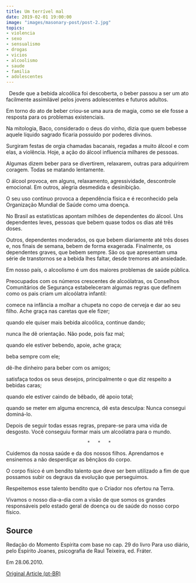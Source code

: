 ```yaml
---
title: Um terrível mal
date: 2019-02-01 19:00:00
image: "images/masonary-post/post-2.jpg"
topics: 
- violencia
- sexo
- sensualismo
- drogas
- vicios
- alcoolismo
- saude
- familia
- adolescentes
---
```

 
Desde que a bebida alcoólica foi descoberta, o beber passou a ser um ato
facilmente assimilável pelos jovens adolescentes e futuros adultos.

Em torno do ato de beber criou-se uma aura de magia, como se ele fosse a
resposta para os problemas existenciais.

Na mitologia, Baco, considerado o deus do vinho, dizia que quem bebesse aquele
líquido sagrado ficaria possuído por poderes divinos.

Surgiram festas de orgia chamadas bacanais, regadas a muito álcool e com elas,
a violência. Hoje, a ação do álcool influencia milhares de pessoas.

Algumas dizem beber para se divertirem, relaxarem, outras para adquirirem
coragem. Todas se matando lentamente.

O álcool provoca, em alguns, relaxamento, agressividade, descontrole emocional.
Em outros, alegria desmedida e desinibição.

O seu uso contínuo provoca a dependência física e é reconhecido pela
Organização Mundial de Saúde como uma doença.

No Brasil as estatísticas apontam milhões de dependentes do álcool. Uns
dependentes leves, pessoas que bebem quase todos os dias até três doses.

Outros, dependentes moderados, os que bebem diariamente até três doses e, nos
finais de semana, bebem de forma exagerada. Finalmente, os dependentes graves,
que bebem sempre. São os que apresentam uma série de transtornos se a bebida
lhes faltar, desde tremores até ansiedade.

Em nosso país, o alcoolismo é um dos maiores problemas de saúde pública.

Preocupados com os números crescentes de alcoólatras, os Conselhos Comunitários
de Segurança estabeleceram algumas regras que definem como os pais criam um
alcoólatra infantil:

comece na infância a molhar a chupeta no copo de cerveja e dar ao seu filho.
Ache graça nas caretas que ele fizer;

quando ele quiser mais bebida alcoólica, continue dando;

nunca lhe dê orientação. Não pode, pois faz mal;

quando ele estiver bebendo, apoie, ache graça;

beba sempre com ele;

dê-lhe dinheiro para beber com os amigos;

satisfaça todos os seus desejos, principalmente o que diz respeito a bebidas
caras;

quando ele estiver caindo de bêbado, dê apoio total;

quando se meter em alguma encrenca, dê esta desculpa: Nunca consegui dominá-lo.

Depois de seguir todas essas regras, prepare-se para uma vida de desgosto. Você
conseguiu formar mais um alcoólatra para o mundo.

                                   *   *   *

Cuidemos da nossa saúde e da dos nossos filhos. Aprendamos e ensinemos a não
desperdiçar as bênçãos do corpo.

O corpo físico é um bendito talento que deve ser bem utilizado a fim de que
possamos subir os degraus da evolução que perseguimos.

Respeitemos esse talento bendito que o Criador nos ofertou na Terra.

Vivamos o nosso dia-a-dia com a visão de que somos os grandes responsáveis pelo
estado geral de doença ou de saúde do nosso corpo físico.

## Source
Redação do Momento Espírita com base no cap. 29
do livro Para uso diário, pelo Espírito Joanes,
psicografia de Raul Teixeira, ed. Fráter.

Em 28.06.2010.

[Original Article (pt-BR)](http://momento.com.br/pt/ler_texto.php?id=632)
